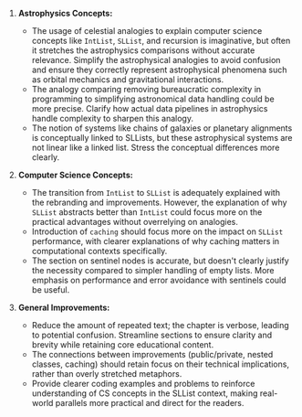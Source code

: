 1. **Astrophysics Concepts:**
   - The usage of celestial analogies to explain computer science concepts like `IntList`, `SLList`, and recursion is imaginative, but often it stretches the astrophysics comparisons without accurate relevance. Simplify the astrophysical analogies to avoid confusion and ensure they correctly represent astrophysical phenomena such as orbital mechanics and gravitational interactions.
   - The analogy comparing removing bureaucratic complexity in programming to simplifying astronomical data handling could be more precise. Clarify how actual data pipelines in astrophysics handle complexity to sharpen this analogy.
   - The notion of systems like chains of galaxies or planetary alignments is conceptually linked to SLLists, but these astrophysical systems are not linear like a linked list. Stress the conceptual differences more clearly.
   
2. **Computer Science Concepts:**
   - The transition from `IntList` to `SLList` is adequately explained with the rebranding and improvements. However, the explanation of why `SLList` abstracts better than `IntList` could focus more on the practical advantages without overrelying on analogies.
   - Introduction of `caching` should focus more on the impact on `SLList` performance, with clearer explanations of why caching matters in computational contexts specifically.
   - The section on sentinel nodes is accurate, but doesn't clearly justify the necessity compared to simpler handling of empty lists. More emphasis on performance and error avoidance with sentinels could be useful.

3. **General Improvements:**
   - Reduce the amount of repeated text; the chapter is verbose, leading to potential confusion. Streamline sections to ensure clarity and brevity while retaining core educational content.
   - The connections between improvements (public/private, nested classes, caching) should retain focus on their technical implications, rather than overly stretched metaphors.
   - Provide clearer coding examples and problems to reinforce understanding of CS concepts in the SLList context, making real-world parallels more practical and direct for the readers.